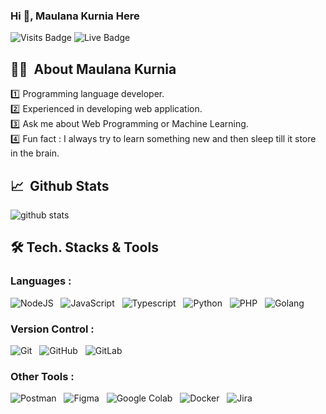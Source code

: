 ### Hi 👋, Maulana Kurnia Here

![Visits Badge](https://api.visitorbadge.io/api/VisitorHit?user=maulanakurnia&repo=maulanakurnia&countColor=%2387DEAB)
![Live Badge](https://img.shields.io/badge/Live-Yogyakarta-20B2AA?style=for-the-badge)

## 👨‍💻 &nbsp;About Maulana Kurnia 
:one: Programming language developer. <br/>
:two: Experienced in developing web application. <br />
:three: Ask me about Web Programming or Machine Learning. <br />
:four: Fun fact : I always try to learn something new and then sleep till it store in the brain.

## 📈 &nbsp;Github Stats

![github stats](https://github-readme-stats.vercel.app/api?username=maulanakurnia&show_icons=true&hide_title=true&hide=true)

## 🛠 Tech. Stacks & Tools

### Languages :

<img alt="NodeJS" src="https://img.shields.io/badge/node.js-%2343853D.svg?style=for-the-badge&logo=node-dot-js&logoColor=white"/> &nbsp;
<img alt="JavaScript" src="https://img.shields.io/badge/javascript-FCC624.svg?&style=for-the-badge&logo=javascript&logoColor=white" /> &nbsp;
<img alt="Typescript" src="https://img.shields.io/badge/typescript-02569B.svg?&style=for-the-badge&logo=typescript&logoColor=white" /> &nbsp;
<img alt="Python" src="https://img.shields.io/badge/python-%2314354C.svg?style=for-the-badge&logo=python&logoColor=white" /> &nbsp;
<img alt="PHP" src="https://img.shields.io/badge/php-%23777BB4.svg?style=for-the-badge&logo=php&logoColor=white" /> &nbsp;
<img alt="Golang" src="https://img.shields.io/badge/golang-blue.svg?style=for-the-badge&logo=go&logoColor=white" /> &nbsp;

### Version Control :

<img alt="Git" src="https://img.shields.io/badge/git%20-%23F05033.svg?&style=for-the-badge&logo=git&logoColor=white" /> &nbsp;
<img alt="GitHub" src="https://img.shields.io/badge/github%20-%23181717.svg?&style=for-the-badge&logo=github&logoColor=white" /> &nbsp;
<img alt="GitLab" src="https://img.shields.io/badge/gitlab%20-%23181717.svg?&style=for-the-badge&logo=gitlab" /> &nbsp;

### Other Tools :

<img alt="Postman" src="https://img.shields.io/badge/Postman-FF6C37?style=for-the-badge&logo=postman&logoColor=white" /> &nbsp;
<img alt="Figma" src="https://img.shields.io/badge/figma-%23F24E1E.svg?style=for-the-badge&logo=figma&logoColor=white"/> &nbsp;
<img alt="Google Colab" src="https://img.shields.io/badge/Colab-F9AB00?style=for-the-badge&logo=googlecolab&color=525252"> &nbsp;
<img alt="Docker" src="https://img.shields.io/badge/Docker-2CA5E0?style=for-the-badge&logo=docker&logoColor=white"> &nbsp;
<img alt="Jira" src="https://img.shields.io/badge/Jira-0052CC?style=for-the-badge&logo=Jira&logoColor=white"> &nbsp;

